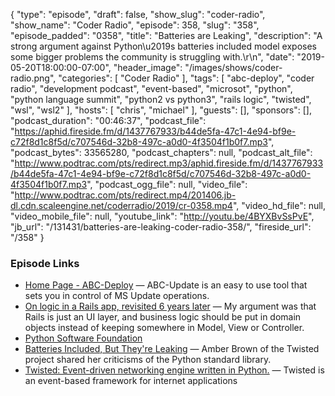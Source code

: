 {
  "type": "episode",
  "draft": false,
  "show_slug": "coder-radio",
  "show_name": "Coder Radio",
  "episode": 358,
  "slug": "358",
  "episode_padded": "0358",
  "title": "Batteries are Leaking",
  "description": "A strong argument against Python\u2019s batteries included model exposes some bigger problems the community is struggling with.\r\n",
  "date": "2019-05-20T18:00:00-07:00",
  "header_image": "/images/shows/coder-radio.png",
  "categories": [
    "Coder Radio"
  ],
  "tags": [
    "abc-deploy",
    "coder radio",
    "development podcast",
    "event-based",
    "microsot",
    "python",
    "python language summit",
    "python2 vs python3",
    "rails logic",
    "twisted",
    "wsl",
    "wsl2"
  ],
  "hosts": [
    "chris",
    "michael"
  ],
  "guests": [],
  "sponsors": [],
  "podcast_duration": "00:46:37",
  "podcast_file": "https://aphid.fireside.fm/d/1437767933/b44de5fa-47c1-4e94-bf9e-c72f8d1c8f5d/c707546d-32b8-497c-a0d0-4f3504f1b0f7.mp3",
  "podcast_bytes": 33565280,
  "podcast_chapters": null,
  "podcast_alt_file": "http://www.podtrac.com/pts/redirect.mp3/aphid.fireside.fm/d/1437767933/b44de5fa-47c1-4e94-bf9e-c72f8d1c8f5d/c707546d-32b8-497c-a0d0-4f3504f1b0f7.mp3",
  "podcast_ogg_file": null,
  "video_file": "http://www.podtrac.com/pts/redirect.mp4/201406.jb-dl.cdn.scaleengine.net/coderradio/2019/cr-0358.mp4",
  "video_hd_file": null,
  "video_mobile_file": null,
  "youtube_link": "http://youtu.be/4BYXBvSsPvE",
  "jb_url": "/131431/batteries-are-leaking-coder-radio-358/",
  "fireside_url": "/358"
}


### Episode Links

  * [Home Page - ABC-Deploy](http://abc-deploy.com/abc-update/ "Home Page - ABC-Deploy") — ABC-Update is an easy to use tool that sets you in control of MS Update operations.
  * [On logic in a Rails app, revisited 6 years later](https://alisnic.github.io/posts/rails-logic-revisited/ "On logic in a Rails app, revisited 6 years later") — My argument was that Rails is just an UI layer, and business logic should be put in domain objects instead of keeping somewhere in Model, View or Controller.
  * [Python Software Foundation](https://pyfound.blogspot.com/2019/05/the-2019-python-language-summit.html "Python Software Foundation")
  * [Batteries Included, But They're Leaking](http://pyfound.blogspot.com/2019/05/amber-brown-batteries-included-but.html?m=1 "Batteries Included, But They're Leaking") — Amber Brown of the Twisted project shared her criticisms of the Python standard library.
  * [Twisted: Event-driven networking engine written in Python.](https://github.com/twisted/twisted "Twisted: Event-driven networking engine written in Python.") — Twisted is an event-based framework for internet applications


